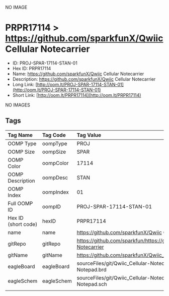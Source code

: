 


  
NO IMAGE  
# PRPR17114 > https://github.com/sparkfunX/Qwiic Cellular Notecarrier

- ID: PROJ-SPAR-17114-STAN-01
- Hex ID: PRPR17114
- Name: https://github.com/sparkfunX/Qwiic Cellular Notecarrier
- Description: https://github.com/sparkfunX/Qwiic Cellular Notecarrier
- Long Link: [http://oom.lt/PROJ-SPAR-17114-STAN-01](http://oom.lt/PROJ-SPAR-17114-STAN-01)
- Short Link: [http://oom.lt/PRPR17114](http://oom.lt/PRPR17114)
  
NO IMAGES  
## Tags
  

|Tag Name|Tag Code|Tag Value|
| :--- | :--- | :--- |
|OOMP Type|oompType|PROJ|
|OOMP Size|oompSize|SPAR|
|OOMP Color|oompColor|17114|
|OOMP Description|oompDesc|STAN|
|OOMP Index|oompIndex|01|
|Full OOMP ID|oompID|PROJ-SPAR-17114-STAN-01|
|Hex ID (short code)|hexID|PRPR17114|
|name|name|https://github.com/sparkfunX/Qwiic Cellular Notecarrier|
|gitRepo|gitRepo|https://github.com/sparkfun/https://github.com/sparkfunX/Qwiic_Cellular-Notecarrier|
|gitName|gitName|https://github.com/sparkfunX/Qwiic_Cellular-Notecarrier|
|eagleBoard|eagleBoard|sourceFiles/git/Qwiic_Cellular-Notecarrier/Hardware/Qwiic-Cellular-Notepad.brd|
|eagleSchem|eagleSchem|sourceFiles/git/Qwiic_Cellular-Notecarrier/Hardware/Qwiic-Cellular-Notepad.sch|
||||
